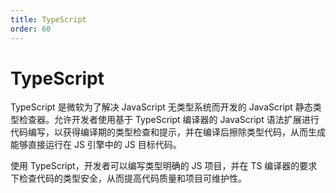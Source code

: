 ```yaml
---
title: TypeScript
order: 60
---
```


# TypeScript
TypeScript 是微软为了解决 JavaScript 无类型系统而开发的 JavaScript 静态类型检查器。允许开发者使用基于 TypeScript 编译器的 JavaScript 语法扩展进行代码编写，以获得编译期的类型检查和提示，并在编译后擦除类型代码，从而生成能够直接运行在 JS 引擎中的 JS 目标代码。

使用 TypeScript，开发者可以编写类型明确的 JS 项目，并在 TS 编译器的要求下检查代码的类型安全，从而提高代码质量和项目可维护性。

